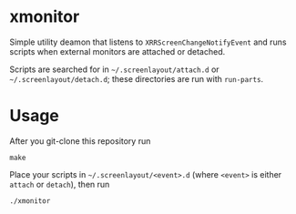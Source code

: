 # xmonitor

Simple utility deamon that listens to `XRRScreenChangeNotifyEvent` and runs scripts when external monitors are attached or detached.

Scripts are searched for in `~/.screenlayout/attach.d` or `~/.screenlayout/detach.d`; these directories are run with `run-parts`.

# Usage

After you git-clone this repository run

``` shell
make
```

Place your scripts in `~/.screenlayout/<event>.d` (where `<event>` is either `attach` or `detach`), then run

```bash
./xmonitor
```
